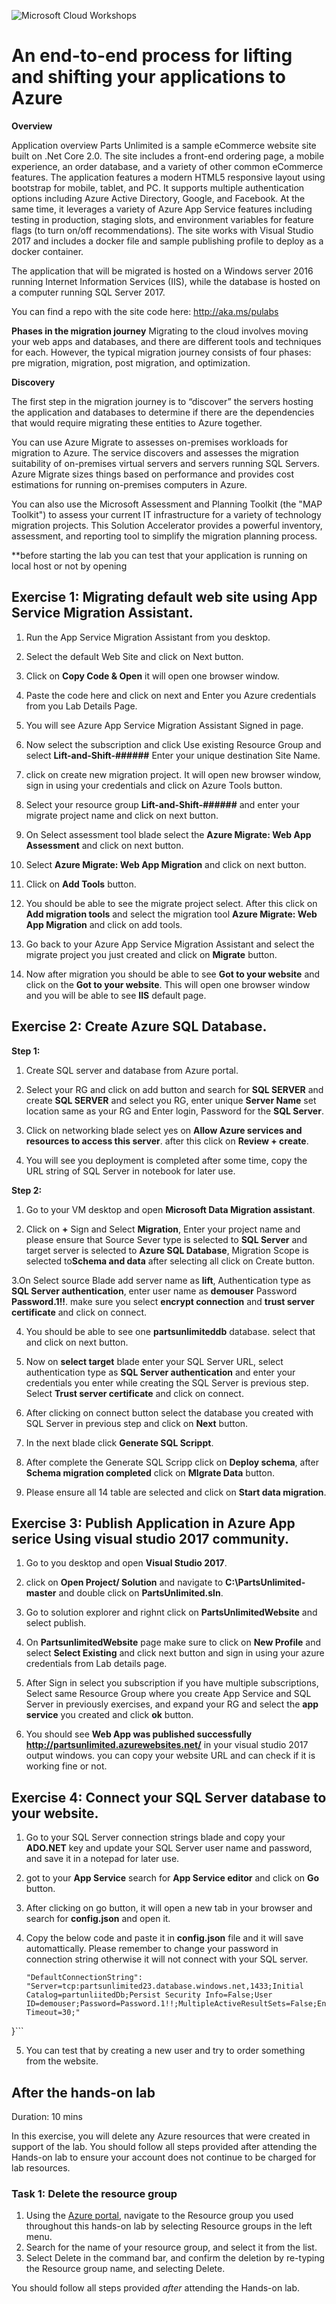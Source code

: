 ![Microsoft Cloud Workshops](https://github.com/Microsoft/MCW-Template-Cloud-Workshop/raw/master/Media/ms-cloud-workshop.png 'Microsoft Cloud Workshops')




# An end-to-end process for lifting and shifting your applications to Azure


**Overview**

Application overview
Parts Unlimited is a sample eCommerce website site built on .Net Core 2.0. The site includes a front-end ordering page, a mobile experience, an order database, and a variety of other common eCommerce features. The application features a modern HTML5 responsive layout using bootstrap for mobile, tablet, and PC. It supports multiple authentication options including Azure Active Directory, Google, and Facebook. At the same time, it leverages a variety of Azure App Service features including testing in production, staging slots, and environment variables for feature flags (to turn on/off recommendations). The site works with Visual Studio 2017 and includes a docker file and sample publishing profile to deploy as a docker container.

 

The application that will be migrated is hosted on a Windows server 2016 running Internet Information Services (IIS), while the database is hosted on a computer running SQL Server 2017.

 

You can find a repo with the site code here: http://aka.ms/pulabs


**Phases in the migration journey**
Migrating to the cloud involves moving your web apps and databases, and there are different tools and techniques for each. However, the typical migration journey consists of four phases: pre migration, migration, post migration, and optimization.

**Discovery**
 
The first step in the migration journey is to “discover” the servers hosting the application and databases to determine if there are the dependencies that would require migrating these entities to Azure together.

 

You can use Azure Migrate to assesses on-premises workloads for migration to Azure. The service discovers and assesses the migration suitability of on-premises virtual servers and servers running SQL Servers. Azure Migrate sizes things based on performance and provides cost estimations for running on-premises computers in Azure.

 

You can also use the Microsoft Assessment and Planning Toolkit (the "MAP Toolkit") to assess your current IT infrastructure for a variety of technology migration projects. This Solution Accelerator provides a powerful inventory, assessment, and reporting tool to simplify the migration planning process.


**before starting the lab you can test that your application is running on local host or not by opening 

## Exercise 1: Migrating default web site using App Service Migration Assistant.

1. Run the App Service Migration Assistant from you desktop.

2. Select the default Web Site and click on Next button.

3. Click on **Copy Code & Open** it will open one browser window.

4. Paste the code here and click on next and Enter you Azure credentials from you Lab Details Page.

5. You will see Azure App Service Migration Assistant Signed in page.

6. Now select the subscription and click Use existing Resource Group and select **Lift-and-Shift-######** Enter your unique destination    Site Name.
  
  
7. click on create new migration project. It will open new browser window, sign in using your credentials and click on Azure Tools          button.

8. Select your resource group **Lift-and-Shift-######** and enter your migrate project name and click on next button.

9. On Select assessment tool blade select the **Azure Migrate: Web App Assessment** and click on next button.

10. Select **Azure Migrate: Web App Migration** and click on next button.

11. Click on **Add Tools** button.

12. You should be able to see the migrate project select. After this click on **Add migration tools** and select the migration tool         **Azure Migrate: Web App Migration** and click on add tools.

13. Go back to your Azure App Service Migration Assistant and select the migrate project you just created and click on **Migrate**           button.

14. Now after migration you should be able to see **Got to your website** and click on the **Got to your website**. This will open one       browser window and you will be able to see **IIS** default page.


## Exercise 2: Create Azure SQL Database.

**Step 1:**

1. Create SQL server and database from Azure portal.

2. Select your RG and click on add button and search for **SQL SERVER** and create **SQL SERVER** and select you RG, enter unique          **Server Name** set location same as your RG and Enter login, Password for the **SQL Server**.


3. Click on networking blade select yes on **Allow Azure services and resources to access this server**. after this click on **Review +    create**.
  
4. You will see you deployment is completed after some time, copy the URL string of SQL Server in notebook for later use.


**Step 2:**

1. Go to your VM desktop and open **Microsoft Data Migration assistant**.

2. Click on **+** Sign and Select **Migration**, Enter your project name and please ensure that Source Sever type is selected to **SQL Server** and target server is selected to **Azure SQL Database**, Migration Scope is selected to**Schema and data** after selecting all click on Create button.

3.On Select source Blade add server name as **lift**, Authentication type as **SQL Server authentication**, enter user name as **demouser** Password **Password.1!!**. make sure you select **encrypt connection** and **trust server certificate** and click on connect.

4. You should be able to see one **partsunlimiteddb** database. select that and click on next button.

5. Now on **select target** blade enter your SQL Server URL, select authentication type as **SQL Server authentication** and enter your credentials you enter while creating the SQL Server is previous step. Select **Trust server certificate** and click on connect.

6. After clicking on connect button select the database you created with SQL Server in previous step and click on **Next** button.

7. In the next blade click **Generate SQL Scrippt**.

8. After complete the Generate SQL Scripp click on **Deploy schema**, after **Schema migration completed** click on **MIgrate Data** button.

9. Please ensure all 14 table are selected and click on **Start data migration**.


## Exercise 3: Publish Application in Azure App serice Using visual studio 2017 community.

1. Go to you desktop and open **Visual Studio 2017**.

2. click on **Open Project/ Solution** and navigate to **C:\PartsUnlimited-master** and double click on **PartsUnlimited.sln**.

3. Go to solution explorer and righnt click on **PartsUnlimitedWebsite** and select publish.

4. On **PartsunlimitedWebsite** page make sure to click on **New Profile** and select **Select Existing** and click next button and sign in using your azure credentials from Lab details page.

5. After Sign in select you subscription if you have multiple subscriptions, Select same Resource Group where you create App Service and SQL Server in previously exercises, and expand your RG and select the **app service** you created and click **ok** button.

7. You should see **Web App was published successfully http://partsunlimited.azurewebsites.net/** in your visual studio 2017 output windows. you can copy your website URL and can check if it is working fine or not.


## Exercise 4: Connect your SQL Server database to your website.

1. Go to your SQL Server connection strings blade and copy your **ADO.NET** key and update your SQL Server user name and password, and save it in a notepad for later use.

2. got to your **App Service** search for **App Service editor** and click on **Go** button.

3. After clicking on go button, it will open a new tab in your browser and search for **config.json** and open it.

4. Copy the below code and paste it in **config.json** file and it will save automattically. Please remember to change your password in connection string otherwise it will not connect with your SQL server.


    ``` "ConnectionStrings": {
    "DefaultConnectionString": "Server=tcp:partsunlimited23.database.windows.net,1433;Initial Catalog=partunliitedDb;Persist Security Info=False;User ID=demouser;Password=Password.1!!;MultipleActiveResultSets=False;Encrypt=True;TrustServerCertificate=False;Connection Timeout=30;"
  }```
  
5. You can test that by creating a new user and try to order something from the website.
  
  
  ## After the hands-on lab

Duration: 10 mins

In this exercise, you will delete any Azure resources that were created in support of the lab. You should follow all steps provided after attending the Hands-on lab to ensure your account does not continue to be charged for lab resources.

### Task 1: Delete the resource group

1. Using the [Azure portal](https://portal.azure.com), navigate to the Resource group you used throughout this hands-on lab by selecting Resource groups in the left menu.
2. Search for the name of your resource group, and select it from the list.
3. Select Delete in the command bar, and confirm the deletion by re-typing the Resource group name, and selecting Delete.

You should follow all steps provided _after_ attending the Hands-on lab.
 




 

